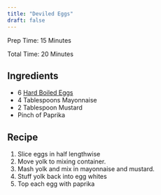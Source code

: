 ```yaml
---
title: "Deviled Eggs"
draft: false
---
```


Prep Time: 15 Minutes

Total Time: 20 Minutes

## Ingredients

- 6 [Hard Boiled Eggs](/menu/hard-boiled-eggs)
- 4 Tablespoons Mayonnaise
- 2 Tablespoon Mustard
- Pinch of Paprika

## Recipe

1. Slice eggs in half lengthwise
2. Move yolk to mixing container.
3. Mash yolk and mix in mayonnaise and mustard.
4. Stuff yolk back into egg whites
5. Top each egg with paprika
